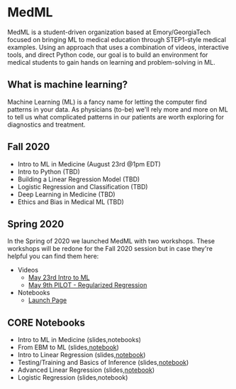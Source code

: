 # MedML
MedML is a student-driven organization based at Emory/GeorgiaTech focused on bringing ML to medical education through STEP1-style medical examples.
Using an approach that uses a combination of videos, interactive tools, and direct Python code, our goal is to build an environment for medical students to gain hands on learning and problem-solving in ML.

## What is machine learning?
Machine Learning (ML) is a fancy name for letting the computer find patterns in your data.
As physicians (to-be) we'll rely more and more on ML to tell us what complicated patterns in our patients are worth exploring for diagnostics and treatment.

## Fall 2020
* Intro to ML in Medicine (August 23rd @1pm EDT)
* Intro to Python (TBD)
* Building a Linear Regression Model (TBD)
* Logistic Regression and Classification (TBD)
* Deep Learning in Medicine (TBD)
* Ethics and Bias in Medical ML (TBD)

## Spring 2020
In the Spring of 2020 we launched MedML with two workshops.
These workshops will be redone for the Fall 2020 session but in case they're helpful you can find them here:
* Videos
  * [May 23rd Intro to ML](https://www.youtube.com/watch?v=xRZF7s0BioQ)
  * [May 9th PILOT - Regularized Regression](https://www.youtube.com/watch?v=MJ6edDcfis8)
* Notebooks
  * [Launch Page](https://drive.google.com/file/d/1OMJaYNqvLuAIEi7edD8lvw_zJsaPYkCs/view?usp=sharing)

## CORE Notebooks
* Intro to ML in Medicine (slides,notebooks)
* From EBM to ML (slides,[notebook](https://colab.research.google.com/drive/1RmRR1VUwzvjSdU0MyzZj0CtR1XuvOU0A?usp=sharing))
* Intro to Linear Regression (slides,[notebook](https://colab.research.google.com/drive/1u2BdbaUMMoCjtzgpDjtDcm4cGNm1ICxd?usp=sharing))
* Testing/Training and Basics of Inference (slides,[notebook](https://colab.research.google.com/drive/1HvnJPVCnQmCV6gHwGXFBhpw-xyfR6eV9?usp=sharing))
* Advanced Linear Regression (slides,[notebook](https://colab.research.google.com/drive/1vsyYjRdavXORxEYQXDNMtdYZBnr7Qdxt?usp=sharing))
* Logistic Regression (slides,notebook)
